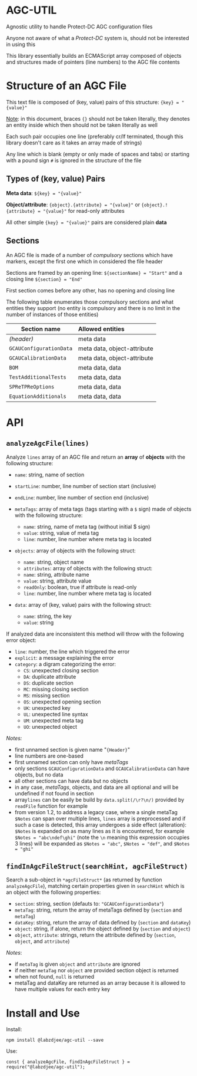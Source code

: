 # AGC-UTIL

Agnostic utility to handle Protect-DC AGC configuration files

Anyone not aware of what a _Protect-DC_ system is, should not be interested in using this

This library essentially builds an ECMAScript array composed of objects and structures made of pointers (line numbers) to the AGC file contents

# Structure of an AGC File

This text file is composed of (key, value) pairs of this structure: `{key} = "{value}"`

<u>Note</u>: in this document, braces `{}` should not be taken literally, they denotes an entity inside which then should not be taken literally as well

Each such pair occupies one line (preferably cr/lf terminated, though this library doesn't care as it takes an array made of strings)

Any line which is blank (empty or only made of spaces and tabs) or starting with a pound sign `#` is ignored in the structure of the file

## Types of (key, value) Pairs

**Meta data**: `${key} = "{value}"`

**Object/attribute**: `{object}.{attribute} = "{value}"` or `{object}.!{attribute} = "{value}"` for read-only attributes

All other simple `{key} = "{value}"` pairs are considered plain **data**

## Sections

An AGC file is made of a number of _compulsory_ sections which have markers, except the first one which in considered the file header

Sections are framed by an opening line: `${sectionName} = "Start"` and a closing line `${section} = "End"`

First section comes before any other, has no opening and closing line

The following table enumerates those compulsory sections and what entities they support (no entity is compulsory and there is no limit in the number of instances of those entities)

| Section name            | Allowed entities            |
| ----------------------- | :-------------------------- |
| _(header)_              | meta data                   |
| `GCAUConfigurationData` | meta data, object-attribute |
| `GCAUCalibrationData`   | meta data, object-attribute |
| `BOM`                   | meta data, data             |
| `TestAdditionalTests`   | meta data, data             |
| `SPReTPReOptions`       | meta data, data             |
| `EquationAdditionals`   | meta data, data             |

# API

## `analyzeAgcFile(lines)`

Analyze `lines` array of an AGC file and return an **array** of **objects** with the following structure:

- `name`: string, name of section
- `startLine`: number, line number of section start (inclusive)
- `endLine`: number, line number of section end (inclusive)
- `metaTags`: array of meta tags (tags starting with a `$` sign) made of objects with the following structure:

  - `name`: string, name of meta tag (without initial \$ sign)
  - `value`: string, value of meta tag
  - `line`: number, line number where meta tag is located

- `objects`: array of objects with the following struct:

  - `name`: string, object name
  - `attributes`: array of objects with the following struct:
  - `name`: string, attribute name
  - `value`: string, attribute value
  - `readOnly`: boolean, true if attribute is read-only
  - `line`: number, line number where meta tag is located

- `data`: array of (key, value) pairs with the following struct:
  - `name`: string, the key
  - `value`: string

If analyzed data are inconsistent this method will throw with the following error object:

- `line`: number, the line which triggered the error
- `explicit`: a message explaining the error
- `category`: a digram categorizing the error:
  - `CS`: unexpected closing section
  - `DA`: duplicate attribute
  - `DS`: duplicate section
  - `MC`: missing closing section
  - `MS`: missing section
  - `OS`: unexpected opening section
  - `UK`: unexpected key
  - `UL`: unexpected line syntax
  - `UM`: unexpected meta tag
  - `UO`: unexpected object

_Notes:_

- first unnamed section is given name "`{Header}`"
- line numbers are one-based
- first unnamed section can only have _metaTags_
- only sections `GCAUConfigurationData` and `GCAUCalibrationData` can have objects, but no data
- all other sections can have data but no objects
- in any case, _metaTags_, objects, and data are all optional and will be undefined if not found in section
- array`lines` can be easily be build by `data.split(/\r?\n/)` provided by `readFile` function for example
- from version 1.2, to address a legacy case, where a single metaTag `$Notes` can span over multiple lines, `lines` array is preprocessed and if such a case is detected, this array undergoes a side effect (alteration): `$Notes` is expanded on as many lines as it is encountered, for example `$Notes = "abc\ndef\ghi"` (note the `\n` meaning this expression occupies 3 lines) will be expanded as `$Notes = "abc"`, `$Notes = "def"`, and `$Notes = "ghi"`

## `findInAgcFileStruct(searchHint, agcFileStruct)`

Search a sub-object in `*agcFileStruct*` (as returned by function `analyzeAgcFile`), matching certain properties given in `searchHint` which is an object with the following properties:

- `section`: string, section (defauts to: `"GCAUConfigurationData"`)
- `metaTag`: string, return the array of metaTags defined by (`section` and `metaTag`)
- `dataKey`: string, return the array of data defined by (`section` and `dataKey`)
- `object`: string, if alone, return the object defined by (`section` and `object`)
- `object`, `attribute`: strings, return the attribute defined by (`section`, `object`, and `attribute`)

_Notes_:

- if `metaTag` is given `object` and `attribute` are ignored
- if neither `metaTag` nor `object` are provided section object is returned
- when not found, `null` is returned
- metaTag and dataKey are returned as an array because it is allowed to have multiple values for each entry key

# Install and Use

Install:

`npm install @labzdjee/agc-util --save`

Use:

`const { analyzeAgcFile, findInAgcFileStruct } = require("@labzdjee/agc-util");`
